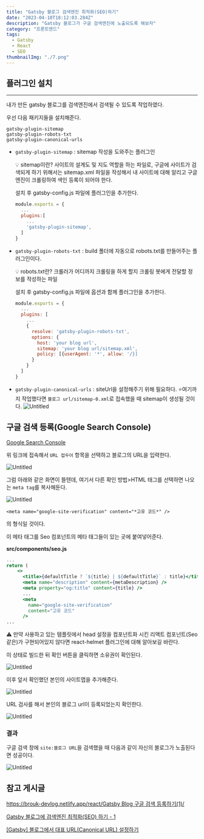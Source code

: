 ```yaml
---
title: "Gatsby 블로그 검색엔진 최적화(SEO)하기"
date: "2023-04-18T18:12:03.284Z"
description: "Gatsby 블로그가 구글 검색엔진에 노출되도록 해보자"
category: "프론트엔드"
tags:
  - Gatsby
  - React
  - SEO
thumbnailImg: "./7.png"
---
```


## 플러그인 설치

---

내가 만든 gatsby 블로그를 검색엔진에서 검색될 수 있도록 작업하였다.

우선 다음 패키지들을 설치해준다.

```
gatsby-plugin-sitemap
gatsby-plugin-robots-txt
gatsby-plugin-canonical-urls
```

- `gatsby-plugin-sitemap` : sitemap 작성을 도와주는 플러그인
    <aside>
    💡 sitemap이란?
    사이트의 설계도 및 지도 역할을 하는 파일로, 구글에 사이트가 검색되게 하기 위해서는 sitemap.xml 파일을 작성해서 내 사이트에 대해 알리고 구글 엔진이 크롤링하여 색인 등록이 되어야 한다.
    
    </aside>
    
    설치 후 gatsby-config.js 파일에 플러그인을 추가한다.
    
    ```jsx
    module.exports = {
      ...
      plugins:[
        ...
        'gatsby-plugin-sitemap',
      ]
    }
    ```

- `gatsby-plugin-robots-txt` : build 폴더에 자동으로 robots.txt를 만들어주는 플러그인이다.
    <aside>
    💡 robots.txt란?
    크롤러가 어디까지 크롤링을 하게 할지 크롤링 봇에게 전달할 정보를 작성하는 파일
    
    </aside>
    
    설치 후 gatsby-config.js 파일에 옵션과 함께 플러그인을 추가한다.
    
    ```jsx
    module.exports = {
      ...
      plugins: [
        ...
        {
          resolve: 'gatsby-plugin-robots-txt',
          options: {
            host: 'your blog url',
            sitemap: 'your blog url/sitemap.xml',
            policy: [{userAgent: '*', allow: '/}]
          }
        }
      ]
    }
    ```

- `gatsby-plugin-canonical-urls` : siteUrl을 설정해주기 위해 필요하다.
  ⭐여기까지 작업했다면 `블로그 url/sitemap-0.xml`로 접속했을 때 sitemap이 생성될 것이다.
  ![Untitled](1.png)

## 구글 검색 등록(Google Search Console)

[Google Search Console](https://search.google.com/search-console/welcome?utm_source=about-page)

위 링크에 접속해서 `URL 접두어` 항목을 선택하고 블로그의 URL을 입력한다.

![Untitled](2.png)

그럼 아래와 같은 화면이 뜰텐데, 여기서 다른 확인 방법>HTML 태그를 선택하면 나오는 `meta tag`를 복사해둔다.

![Untitled](3.png)

`<meta name="google-site-verification" content="*고유 코드*" />`

의 형식일 것이다.

이 메타 태그를 Seo 컴포넌트의 메타 태그들이 있는 곳에 붙여넣어준다.

**src/components/seo.js**

```jsx
...
return (
    <>
      <title>{defaultTitle ? `${title} | ${defaultTitle}` : title}</title>
      <meta name="description" content={metaDescription} />
      <meta property="og:title" content={title} />
      ...
      <meta
        name="google-site-verification"
        content="고유 코드"
      />
...

```

<aside>
⚠️ 만약 사용하고 있는 템플릿에서 head 설정을 컴포넌트화 시킨 리액트 컴포넌트(Seo같은)가 구현되어있지 않다면 react-helmet 플러그인에 대해 알아보길 바란다.

</aside>

이 상태로 빌드한 뒤 확인 버튼을 클릭하면 소유권이 확인된다.

![Untitled](4.png)

이후 앞서 확인했던 본인의 사이트맵을 추가해준다.

![Untitled](5.png)

URL 검사를 해서 본인의 블로그 url이 등록되었는지 확인한다.

![Untitled](6.png)

### 결과

구글 검색 창에 `site:블로그 URL`을 검색했을 때 다음과 같이 자신의 블로그가 노출된다면 성공이다.

![Untitled](7.png)

## 참고 게시글

[https://brouk-devlog.netlify.app/react/Gatsby Blog 구글 검색 등록하기(1)/](<https://brouk-devlog.netlify.app/react/Gatsby%20Blog%20%EA%B5%AC%EA%B8%80%20%EA%B2%80%EC%83%89%20%EB%93%B1%EB%A1%9D%ED%95%98%EA%B8%B0(1)/>)

[Gatsby 블로그에 검색엔진 최적화(SEO) 하기 - 1](https://delivan.dev/web/gatsby-blog-seo-1/)

[[Gatsby] 블로그에서 대표 URL(Canonical URL) 설정하기](https://2vup.com/gatsby-canonical-url/)
